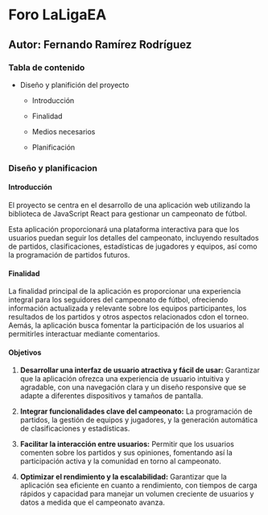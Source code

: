 # Foro LaLigaEA

## Autor: Fernando Ramírez Rodríguez

### Tabla de contenido

+ Diseño y planifición del proyecto

   + Introducción

   + Finalidad

    + Medios necesarios

    + Planificación


### Diseño y planificacion

#### Introducción

El proyecto se centra en el desarrollo de una aplicación web utilizando la biblioteca de JavaScript React para gestionar un campeonato de fútbol.
    
Esta aplicación proporcionará una plataforma interactiva para que los usuarios puedan seguir los detalles del campeonato, incluyendo resultados de partidos, clasificaciones, estadísticas de jugadores y equipos, así como la programación de partidos futuros.

#### Finalidad

La finalidad principal de la aplicación es proporcionar una experiencia integral para los seguidores del campeonato de fútbol, ofreciendo información actualizada y relevante sobre los equipos participantes, los resultados de los partidos y otros aspectos relacionados cdon el torneo. Aemás, la aplicación busca fomentar la participación de los usuarios al permitirles interactuar mediante comentarios.

#### Objetivos

1. **Desarrollar una interfaz de usuario atractiva y fácil de usar:** Garantizar que la aplicación ofrezca una experiencia de usuario intuitiva y agradable, con una navegación clara y un diseño responsive que se adapte a diferentes dispositivos y tamaños de pantalla.

2. **Integrar funcionalidades clave del campeonato:** La programación de partidos, la gestión de equipos y jugadores, y la generación automática de clasificaciones y estadísticas.

3. **Facilitar la interacción entre usuarios:** Permitir que los usuarios comenten sobre los partidos y sus opiniones, fomentando así la participación activa y la comunidad en torno al campeonato.

4. **Optimizar el rendimiento y la escalabilidad:** Garantizar que la aplicación sea eficiente en cuanto a rendimiento, con tiempos de carga rápidos y capacidad para manejar un volumen creciente de usuarios y datos a medida que el campeonato avanza.
